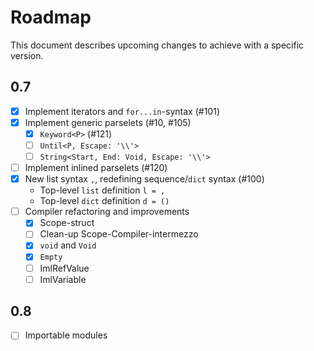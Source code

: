 # Roadmap

This document describes upcoming changes to achieve with a specific version.

## 0.7

- [x] Implement iterators and `for...in`-syntax (#101)
- [x] Implement generic parselets (#10, #105)
  - [x] `Keyword<P>` (#121)
  - [ ] `Until<P, Escape: '\\'>`
  - [ ] `String<Start, End: Void, Escape: '\\'>`
- [ ] Implement inlined parselets (#120)
- [x] New list syntax `,`, redefining sequence/`dict` syntax (#100)
  - Top-level `list` definition `l = ,`
  - Top-level `dict` definition `d = ()`
- [ ] Compiler refactoring and improvements
  - [x] Scope-struct
  - [ ] Clean-up Scope-Compiler-intermezzo
  - [x] `void` and `Void`
  - [x] `Empty`
  - [ ] ImlRefValue
  - [ ] ImlVariable

## 0.8

- [ ] Importable modules
